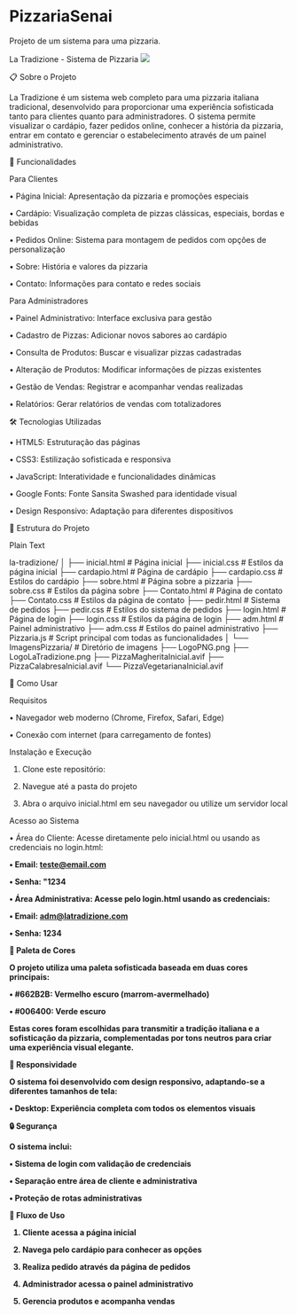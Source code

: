 # PizzariaSenai
Projeto de um sistema para uma pizzaria.


La Tradizione - Sistema de Pizzaria
<img src="ImagensPizzaria/LogoLaTradizione.png">



📋 Sobre o Projeto

La Tradizione é um sistema web completo para uma pizzaria italiana tradicional, desenvolvido para proporcionar uma experiência sofisticada tanto para clientes quanto para administradores. O sistema permite visualizar o cardápio, fazer pedidos online, conhecer a história da pizzaria, entrar em contato e gerenciar o estabelecimento através de um painel administrativo.

🍕 Funcionalidades

Para Clientes

•   Página Inicial: Apresentação da pizzaria e promoções especiais

•   Cardápio: Visualização completa de pizzas clássicas, especiais, bordas e bebidas

•   Pedidos Online: Sistema para montagem de pedidos com opções de personalização

•   Sobre: História e valores da pizzaria

•   Contato: Informações para contato e redes sociais

Para Administradores

•   Painel Administrativo: Interface exclusiva para gestão

•   Cadastro de Pizzas: Adicionar novos sabores ao cardápio

•   Consulta de Produtos: Buscar e visualizar pizzas cadastradas

•   Alteração de Produtos: Modificar informações de pizzas existentes

•   Gestão de Vendas: Registrar e acompanhar vendas realizadas

•   Relatórios: Gerar relatórios de vendas com totalizadores

🛠️ Tecnologias Utilizadas

•   HTML5: Estruturação das páginas

•   CSS3: Estilização sofisticada e responsiva

•   JavaScript: Interatividade e funcionalidades dinâmicas

•   Google Fonts: Fonte Sansita Swashed para identidade visual

•   Design Responsivo: Adaptação para diferentes dispositivos

📂 Estrutura do Projeto

Plain Text


la-tradizione/
│
├── inicial.html           # Página inicial
├── inicial.css            # Estilos da página inicial
├── cardapio.html          # Página de cardápio
├── cardapio.css           # Estilos do cardápio
├── sobre.html             # Página sobre a pizzaria
├── sobre.css              # Estilos da página sobre
├── Contato.html           # Página de contato
├── Contato.css            # Estilos da página de contato
├── pedir.html             # Sistema de pedidos
├── pedir.css              # Estilos do sistema de pedidos
├── login.html             # Página de login
├── login.css              # Estilos da página de login
├── adm.html               # Painel administrativo
├── adm.css                # Estilos do painel administrativo
├── Pizzaria.js            # Script principal com todas as funcionalidades
│
└── ImagensPizzaria/       # Diretório de imagens
    ├── LogoPNG.png
    ├── LogoLaTradizione.png
    ├── PizzaMagheritaInicial.avif
    ├── PizzaCalabresaInicial.avif
    └── PizzaVegetarianaInicial.avif


🚀 Como Usar

Requisitos

•   Navegador web moderno (Chrome, Firefox, Safari, Edge)

•   Conexão com internet (para carregamento de fontes)

Instalação e Execução

1.
    Clone este repositório:

2.
    Navegue até a pasta do projeto

3.
    Abra o arquivo inicial.html em seu navegador ou utilize um servidor local

Acesso ao Sistema

•   Área do Cliente: Acesse diretamente pelo inicial.html ou usando as credenciais no login.html:

<strong>•   Email: teste@email.com<strong> 

<strong>•   Senha: "1234<strong>


•   Área Administrativa: Acesse pelo login.html usando as credenciais:

<strong>•   Email: adm@latradizione.com<strong>

<strong>•   Senha: 1234<strong>



🎨 Paleta de Cores

O projeto utiliza uma paleta sofisticada baseada em duas cores principais:

•   #662B2B: Vermelho escuro (marrom-avermelhado)

•   #006400: Verde escuro

Estas cores foram escolhidas para transmitir a tradição italiana e a sofisticação da pizzaria, complementadas por tons neutros para criar uma experiência visual elegante.

📱 Responsividade

O sistema foi desenvolvido com design responsivo, adaptando-se a diferentes tamanhos de tela:

•   Desktop: Experiência completa com todos os elementos visuais


🔒 Segurança

O sistema inclui:

•   Sistema de login com validação de credenciais

•   Separação entre área de cliente e administrativa

•
Proteção de rotas administrativas

🔄 Fluxo de Uso

1.
    Cliente acessa a página inicial

2.
    Navega pelo cardápio para conhecer as opções

3.
    Realiza pedido através da página de pedidos

4.
    Administrador acessa o painel administrativo

5.
    Gerencia produtos e acompanha vendas



